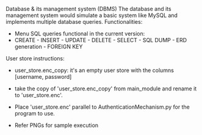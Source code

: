 Database & its management system (DBMS)
The database and its management system would simulate a basic system like MySQL and implements multiple database
queries. Functionalities:
- Menu SQL queries functional in the current version:
- CREATE - INSERT - UPDATE - DELETE - SELECT - SQL DUMP - ERD generation - FOREIGN KEY

User store instructions:

- user_store.enc_copy: it's an empty user store with the columns [username, password]

- take the copy of 'user_store.enc_copy' from main_module and rename it to 'user_store.enc'.

- Place 'user_store.enc' parallel to AuthenticationMechanism.py for the program to use.

- Refer PNGs for sample execution